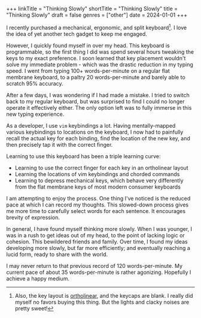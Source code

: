 +++
linkTitle = "Thinking Slowly"
shortTitle = "Thinking Slowly"
title = "Thinking Slowly"
draft = false
genres = ["other"]
date = 2024-01-01
+++

I recently purchased a mechanical, ergonomic, and split keyboard[^more]. I love the idea of yet another tech gadget to keep me engaged.

However, I quickly found myself in over my head. This keyboard is programmable, so the first thing I did was spend several hours tweaking the keys to my exact preference. I soon learned that key placement wouldn't solve my immediate problem - which was the drastic reduction in my typing speed. I went from typing 100+ words-per-minute on a regular flat membrane keyboard, to a paltry 20 words-per-minute and barely able to scratch 95% accuracy.

After a few days, I was wondering if I had made a mistake. I tried to switch back to my regular keyboard, but was surprised to find I could no longer operate it effectively either. The only option left was to fully immerse in this new typing experience.

As a developer, I use `vim` keybindings a lot. Having mentally-mapped various keybindings to locations on the keyboard, I now had to painfully recall the actual key for each binding, find the location of the new key, and then precisely tap it with the correct finger.

Learning to use this keyboard has been a triple learning curve:

- Learning to use the correct finger for each key in an ortholinear layout 
- Learning the locations of vim keybindings and chorded commands
- Learning to depress mechanical keys, which behave very differently from the flat membrane keys of most modern consumer keyboards

I am attempting to enjoy the process. One thing I've noticed is the reduced pace at which I can record my thoughts. This slowed-down process gives me more time to carefully select words for each sentence. It encourages brevity of expression.  

In general, I have found myself thinking more slowly. When I was younger, I was in a rush to get ideas out of my head, to the point of lacking logic or cohesion. This bewildered friends and family. Over time, I found my ideas developing more slowly, but far more efficiently; and eventually reaching a lucid form, ready to share with the world.

I may never return to that previous record of 120 words-per-minute. My current pace of about 35 words-per-minute is rather agonizing. Hopefully I achieve a happy medium.

[^more]: Also, the key layout is [ortholinear](https://en.wikipedia.org/wiki/Ergonomic_keyboard#Vertical_column_layout), and the keycaps are blank. I really did myself no favors buying this thing. But the lights and clacky noises are pretty sweet!
